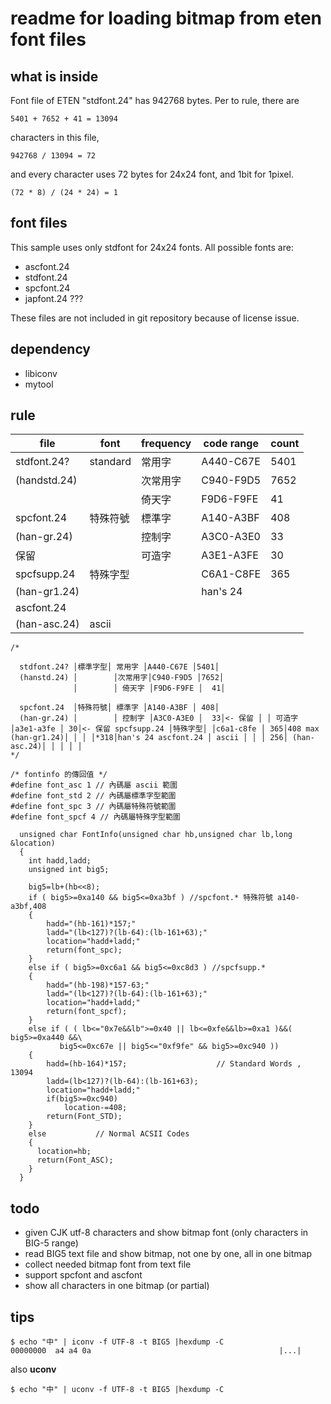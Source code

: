 # readme for loading bitmap from eten font files


## what is inside

Font file of ETEN "stdfont.24" has 942768 bytes.
Per to rule, there are

```
5401 + 7652 + 41 = 13094
```

characters in this file,

```
942768 / 13094 = 72
```
and every character uses 72 bytes for 24x24 font, and 1bit for 1pixel.

```
(72 * 8) / (24 * 24) = 1
```

## font files

This sample uses only stdfont for 24x24 fonts. All possible fonts are:

  * ascfont.24
  * stdfont.24
  * spcfont.24
  * japfont.24 ???

These files are not included in git repository because of license issue.

## dependency

* libiconv
* mytool

## rule

| file        | font | frequency | code range | count |
|-------------|------|-----------|------------|-------|
| stdfont.24? |standard | 常用字  | A440-C67E | 5401 |
|(handstd.24) |         |次常用字 | C940-F9D5 | 7652 |
|             |         |倚天字   |F9D6-F9FE  | 41 |
| spcfont.24  |特殊符號  |標準字   |A140-A3BF  | 408 |
|(han-gr.24)  |         |控制字   |A3C0-A3E0  | 33 |
|保留          |        |可造字   |A3E1-A3FE  | 30  |
|spcfsupp.24 |特殊字型|           | C6A1-C8FE | 365|
|(han-gr1.24)|          |        |han's 24 | |
| ascfont.24 | |||
| (han-asc.24) | ascii      | | | | 256 |


```
/*

  stdfont.24? │標準字型│ 常用字 │A440-C67E │5401│
  (hanstd.24) │        │次常用字│C940-F9D5 │7652│
              │        │ 倚天字 │F9D6-F9FE │  41│

  spcfont.24  │特殊符號│ 標準字 │A140-A3BF │ 408│
  (han-gr.24) │        │ 控制字 │A3C0-A3E0 │  33│<- 保留 │ │ 可造字 │a3e1-a3fe │ 30│<- 保留 spcfsupp.24 │特殊字型│ │c6a1-c8fe │ 365│408 max (han-gr1.24)│ │ │ │*318│han's 24 ascfont.24 │ ascii │ │ │ 256│ (han-asc.24)│ │ │ │ │
*/

/* fontinfo 的傳回值 */
#define font_asc 1 // 內碼屬 ascii 範圍
#define font_std 2 // 內碼屬標準字型範圍
#define font_spc 3 // 內碼屬特殊符號範圍
#define font_spcf 4 // 內碼屬特殊字型範圍

  unsigned char FontInfo(unsigned char hb,unsigned char lb,long &location)
  {
    int hadd,ladd;
    unsigned int big5;

    big5=lb+(hb<<8);
    if ( big5>=0xa140 && big5<=0xa3bf ) //spcfont.* 特殊符號 a140-a3bf,408
    {
        hadd="(hb-161)*157;"
        ladd="(lb<127)?(lb-64):(lb-161+63);"
        location="hadd+ladd;"
        return(font_spc);
    }
    else if ( big5>=0xc6a1 && big5<=0xc8d3 ) //spcfsupp.*
    {
        hadd="(hb-198)*157-63;"
        ladd="(lb<127)?(lb-64):(lb-161+63);"
        location="hadd+ladd;"
        return(font_spcf);
    }
    else if ( ( lb<="0x7e&&lb">=0x40 || lb<=0xfe&&lb>=0xa1 )&&( big5>=0xa440 &&\
           big5<=0xc67e || big5<="0xf9fe" && big5>=0xc940 ))
    {
        hadd=(hb-164)*157;                    // Standard Words , 13094
        ladd=(lb<127)?(lb-64):(lb-161+63);
        location="hadd+ladd;"
        if(big5>=0xc940)
            location-=408;
        return(Font_STD);
    }
    else           // Normal ACSII Codes
    {
      location=hb;
      return(Font_ASC);
    }
  }
```

## todo

* given CJK utf-8 characters and show bitmap font (only characters in BIG-5 range)
* read BIG5 text file and show bitmap, not one by one, all in one bitmap
* collect needed bitmap font from text file
* support spcfont and ascfont
* show all characters in one bitmap (or partial)

## tips

```
$ echo "中" | iconv -f UTF-8 -t BIG5 |hexdump -C
00000000  a4 a4 0a                                          |...|
```

also **uconv**
```
$ echo "中" | uconv -f UTF-8 -t BIG5 |hexdump -C
```
